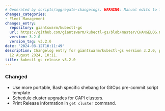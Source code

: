 ```yaml
---
# Generated by scripts/aggregate-changelogs. WARNING: Manual edits to this files will be overwritten.
changes_categories:
- Fleet Management
changes_entry:
  repository: giantswarm/kubectl-gs
  url: https://github.com/giantswarm/kubectl-gs/blob/master/CHANGELOG.md#320---2024-08-12
  version: 3.2.0
  version_tag: v3.2.0
date: '2024-08-12T10:11:49'
description: Changelog entry for giantswarm/kubectl-gs version 3.2.0, published on
  12 August 2024, 10:11.
title: kubectl-gs release v3.2.0
---
```


### Changed
- Use more portable, Bash specific shebang for GitOps pre-commit script template
- Schedule cluster upgrades for CAPI clusters.
- Print Release information in `get cluster` command.
